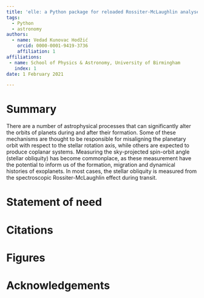```yaml
---
title: 'elle: a Python package for reloaded Rossiter-McLaughlin analyses'
tags:
  - Python
  - astronomy
authors:
  - name: Vedad Kunovac Hodžić
    orcid: 0000-0001-9419-3736 
    affiliation: 1
affiliations:
 - name: School of Physics & Astronomy, University of Birmingham
   index: 1
date: 1 February 2021

---
```


# Summary

There are a number of astrophysical processes that can significantly alter the
orbits of planets during and after their formation. Some of these mechanisms are
thought to be responsible for misaligning the planetary orbit with respect to the stellar
rotation axis, while others are expected to produce coplanar systems. 
Measuring the sky-projected spin-orbit angle (stellar obliquity) 
has become commonplace,
as these measurement have the potential to inform us of the formation, migration
and dynamical histories of exoplanets. In most cases, the stellar obliquity is
measured from the spectroscopic Rossiter-McLaughlin effect during transit.


# Statement of need


# Citations



# Figures

# Acknowledgements



